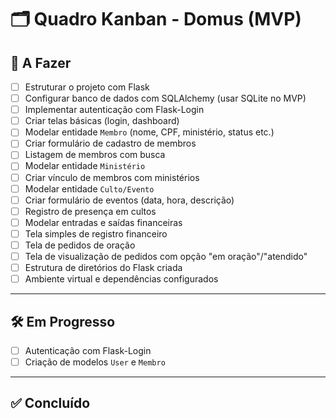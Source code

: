 # 🗂️ Quadro Kanban - Domus (MVP)

## 🧠 A Fazer

- [ ] Estruturar o projeto com Flask
- [ ] Configurar banco de dados com SQLAlchemy (usar SQLite no MVP)
- [ ] Implementar autenticação com Flask-Login
- [ ] Criar telas básicas (login, dashboard)
- [ ] Modelar entidade `Membro` (nome, CPF, ministério, status etc.)
- [ ] Criar formulário de cadastro de membros
- [ ] Listagem de membros com busca
- [ ] Modelar entidade `Ministério`
- [ ] Criar vínculo de membros com ministérios
- [ ] Modelar entidade `Culto/Evento`
- [ ] Criar formulário de eventos (data, hora, descrição)
- [ ] Registro de presença em cultos
- [ ] Modelar entradas e saídas financeiras
- [ ] Tela simples de registro financeiro
- [ ] Tela de pedidos de oração
- [ ] Tela de visualização de pedidos com opção "em oração"/"atendido"
- [ ] Estrutura de diretórios do Flask criada
- [ ] Ambiente virtual e dependências configurados

---

## 🛠️ Em Progresso

- [ ] Autenticação com Flask-Login
- [ ] Criação de modelos `User` e `Membro`

---

## ✅ Concluído


